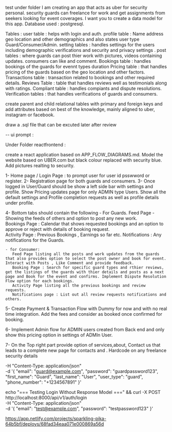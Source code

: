 test
under folder 
I am creating an app that acts as uber for security personal. security guards can freelance for work and get assignments from seekers looking for event coverages. 
I want you to create a data model for this app. 
Database used : postgresql. 

Tables :
user  table :  helps with login and auth. 
profile table : Name address geo location and other demographics and also states user type  Guard/Consumer/Admin. 
setting tables : handles settings for the users including demographic verifications and security and privacy settings . 
post tables : where guards can  post thier work with pictures, videos containing updates. consumers can like and comment.
Bookings table : handles bookings of the guards for evennt types duration
Pricing table : that handles pricing of the guards based on the geo location and other  factors. 
Transactions table : transaction related to bookings and other required details. 
Reviews Table : table that handles reviews well as testimonials along with ratings. 
Compliant table : handles compiants and dispute resolutions. 
Verification tables  : that handles verifications of guards and consumers. 



create parent and child relational tables with primary and foreign keys and add attributes based on best of the knowledge, mainly aligned to uber, instagram or facebook.

draw a .sql file that can be excuted later after review
 

 -- ui prompt :

 Under Folder reactfrontend : 

 create a react application based on APP_FLOW_DIAGRAMS.md. Model the website based on UBER.com but black colour replaced with security blue. Add pictures realting to security. 

 1- Home page / Login Page : to prompt user for user id psswword or register. 
 2- Registration page for both guards and consumers.
 3- Once logged in User/Guard should be show a left side bar with settings and profile.
 	Show Pricing updates page for only ADMIN type Users. 
 	Show all the default settings and Profile completion requests as well as profile details under profile. 
 	 
 4- Bottom tabs should contain the following
    - For Guards. 
      Feed Page - Showing the feeds of others and option to post any new work.  
      Bookings Page : Calendar that shows requested bookings and an option to approve or reject with details of booking request.      
      Activity Page : Previous Bookings , Earnings so far etc. 
      Notifications : Any notifications for the Guards. 

    - for Consumer:
       Feed Page listing all the posts and work updates from the guards that also provides option to select the post owner and book for event. Interact with Posts , Like Comment and provide feedback. 
       Booking Page : Search for specific guard types and rthier reviews, get the listings of the guards with thier details and posts as a next page and Book for the event and confirms. Implement Dispute Resolution Flow option for each bookings.      
       Activity Page listing all the previous bookings and review requests.
       Notifications page : List out all review requests notifications and others.
 5- Create Payment & Transaction Flow with Dummy for now and with no real time integration. Add the fees and consider as booked once confirmed for booking. 

 6- Implement Admin flow for ADMIN users created from Back end and only show this pricing option in settings of ADMIn User. 

 7- On the Top right part provide option of services,about, Contact us that leads to a complete new page for contacts and  . Hardcode on any freelance security details 



  -H "Content-Type: application/json" \
  -d '{
    "email": "guard@example.com",
    "password": "guardpassword123",
    "first_name": "Guard",
    "last_name": "User",
    "user_type": "guard",
    "phone_number": "+1234567891"
  }'

  echo "=== Testing Login Without Response Model ===" && curl -X POST http://localhost:8000/api/v1/auth/login \
  -H "Content-Type: application/json" \
  -d '{
    "email": "test@example.com",
    "password": "testpassword123"
  }'


https://app.netlify.com/projects/sparkling-pika-64b5bf/deploys/68fad34eaa071e000869a56d
